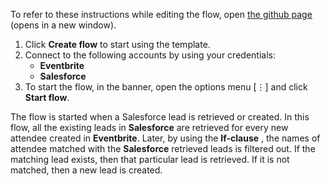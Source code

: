 To refer to these instructions while editing the flow, open [the github page](https://github.com/ot4i/app-connect-templates/tree/master/resources/markdown/Send%20a%20Slack%20message%20for%20every%20updated%20message%20in%20Microsoft%20Teams_instructions.md) (opens in a new window).

1.	Click **Create flow** to start using the template.
2.	Connect to the following accounts by using your credentials:
    - **Eventbrite**
    - **Salesforce** 
3.	To start the flow, in the banner, open the options menu [⋮] and click **Start flow**.

The flow is started when a Salesforce lead is retrieved or created. In this flow, all the existing leads in **Salesforce** are retrieved for every new attendee created in **Eventbrite**. Later, by using the **If-clause** , the names of attendee matched with the **Salesforce** retrieved  leads is filtered out. If the matching lead exists, then that particular lead is retrieved. If it is not matched, then a new lead is created.
